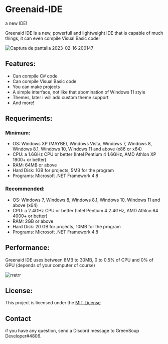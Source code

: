 
# Greenaid-IDE
a new IDE!

Greenaid IDE Is a new, powerfull and lightweight IDE that is capable of much things, it can even compile Visual Basic code!

![Captura de pantalla 2023-02-16 200147](https://user-images.githubusercontent.com/109924369/219515473-8c4a9a68-f246-4c0f-b0fe-213d653dff7f.png)



## Features:

* Can compile C# code
* Can compile Visual Basic code
* You can make projects
* A simple interface, not like that abomination of Windows 11 style
* Themes, later i will add custom theme support
* And more!

## Requeriments:

### Minimum:

* OS: Windows XP (MAYBE), Windows Vista, Windows 7, Windows 8, Windows 8.1, Windows 10, Windows 11 and above (x86 or x64)
* CPU: a 1.6GHz CPU or better (Intel Pentium 4 1.6GHz, AMD Athlon XP 1900+ or better)
* RAM: 64MB or above
* Hard Disk: 1GB for projects, 5MB for the program
* Programs: Microsoft .NET Framework 4.8

### Recommended:

* OS: Windows 7, Windows 8, Windows 8.1, Windows 10, Windows 11 and above (x64)
* CPU: a 2.4GHz CPU or better (Intel Pentium 4 2.4GHz, AMD Athlon 64 4000+ or better)
* RAM: 2GB or above
* Hard Disk: 20 GB for projects, 10MB for the program
* Programs: Microsoft .NET Framework 4.8

## Performance:

Greenaid IDE uses between 8MB to 30MB, 0 to 0.5% of CPU and 0% of GPU (depends of your computer of course)

![rretrr](https://user-images.githubusercontent.com/109924369/219515508-9b5b1af7-c5be-4b3f-a972-582934577261.png)

## License:

This project is licensed under the [MIT License](https://github.com/GreenSoupDeveloper/Greenaid-IDE/blob/master/LICENSE.md)

## Contact 

if you have any question, send a Discord message to GreenSoup Developer#4806.



